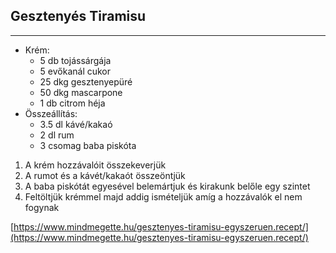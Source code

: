 ## Gesztenyés Tiramisu

------------------------------------------------------------------------------------------------------------------------

-   Krém:
    -   5 db tojássárgája
    -   5 evőkanál cukor
    -   25 dkg gesztenyepüré
    -   50 dkg mascarpone
    -   1 db citrom héja
-   Összeállítás:
    -   3.5 dl kávé/kakaó
    -   2 dl rum
    -   3 csomag baba piskóta

1.  A krém hozzávalóit összekeverjük
1.  A rumot és a kávét/kakaót összeöntjük
1.  A baba piskótát egyesével belemártjuk és kirakunk belőle egy szintet
1.  Feltöltjük krémmel majd addig ismételjük amíg a hozzávalók el nem fogynak

[https://www.mindmegette.hu/gesztenyes-tiramisu-egyszeruen.recept/](https://www.mindmegette.hu/gesztenyes-tiramisu-egyszeruen.recept/)

